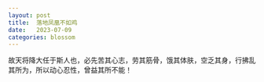 ```yaml
---
layout: post
title:  落地凤凰不如鸡
date:   2023-07-09
categories: blossom
---
```


故天将降大任于斯人也，必先苦其心志，劳其筋骨，饿其体肤，空乏其身，行拂乱其所为，所以动心忍性，曾益其所不能！